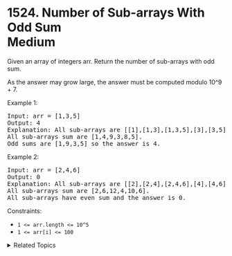 # 1524. Number of Sub-arrays With Odd Sum<br> Medium

Given an array of integers arr. Return the number of sub-arrays with odd sum.

As the answer may grow large, the answer must be computed modulo 10^9 + 7.

Example 1:

<pre>
Input: arr = [1,3,5]
Output: 4
Explanation: All sub-arrays are [[1],[1,3],[1,3,5],[3],[3,5],[5]]
All sub-arrays sum are [1,4,9,3,8,5].
Odd sums are [1,9,3,5] so the answer is 4.
</pre>

Example 2:

<pre>
Input: arr = [2,4,6]
Output: 0
Explanation: All sub-arrays are [[2],[2,4],[2,4,6],[4],[4,6],[6]]
All sub-arrays sum are [2,6,12,4,10,6].
All sub-arrays have even sum and the answer is 0.
</pre>

Constraints:

- `1 <= arr.length <= 10^5`
- `1 <= arr[i] <= 100`

<details>

<summary> Related Topics </summary>

-   `Array`
-   `Prefix Sum`

</details>